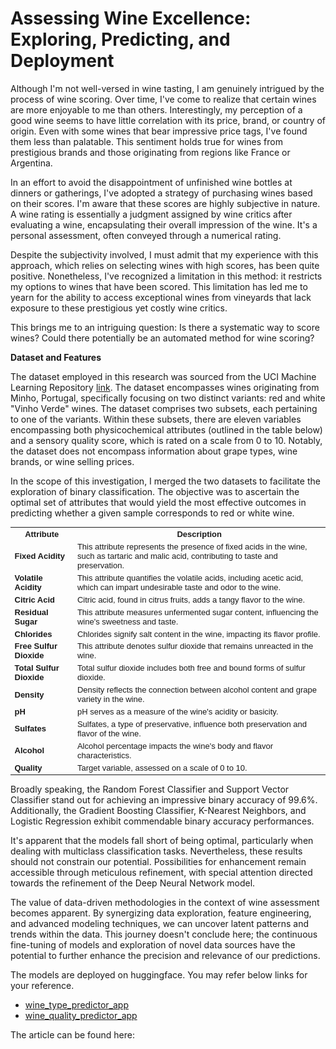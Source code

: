 # Assessing Wine Excellence: Exploring, Predicting, and Deployment 

Although I'm not well-versed in wine tasting, I am genuinely intrigued by the process of wine scoring. Over time, I've come to realize that certain wines are more enjoyable to me than others. Interestingly, my perception of a good wine seems to have little correlation with its price, brand, or country of origin. Even with some wines that bear impressive price tags, I've found them less than palatable. This sentiment holds true for wines from prestigious brands and those originating from regions like France or Argentina.

In an effort to avoid the disappointment of unfinished wine bottles at dinners or gatherings, I've adopted a strategy of purchasing wines based on their scores. I'm aware that these scores are highly subjective in nature. A wine rating is essentially a judgment assigned by wine critics after evaluating a wine, encapsulating their overall impression of the wine. It's a personal assessment, often conveyed through a numerical rating.

Despite the subjectivity involved, I must admit that my experience with this approach, which relies on selecting wines with high scores, has been quite positive. Nonetheless, I've recognized a limitation in this method: it restricts my options to wines that have been scored. This limitation has led me to yearn for the ability to access exceptional wines from vineyards that lack exposure to these prestigious yet costly wine critics.

This brings me to an intriguing question: Is there a systematic way to score wines? Could there potentially be an automated method for wine scoring?


**Dataset and Features**

The dataset employed in this research was sourced from the UCI Machine Learning Repository [link](https://archive.ics.uci.edu/dataset/186/wine+quality). The dataset encompasses wines originating from Minho, Portugal, specifically focusing on two distinct variants: red and white "Vinho Verde" wines. The dataset comprises two subsets, each pertaining to one of the variants. Within these subsets, there are eleven variables encompassing both physicochemical attributes (outlined in the table below) and a sensory quality score, which is rated on a scale from 0 to 10. Notably, the dataset does not encompass information about grape types, wine brands, or wine selling prices.

In the scope of this investigation, I merged the two datasets to facilitate the exploration of binary classification. The objective was to ascertain the optimal set of attributes that would yield the most effective outcomes in predicting whether a given sample corresponds to red or white wine.

<table style="font-family: Arial, sans-serif; font-size: 13px;">
  <tr>
    <th><b>Attribute</b></th>
    <th><b>Description</b></th>
  </tr>
  <tr>
    <td><b>Fixed Acidity</b></td>
    <td>This attribute represents the presence of fixed acids in the wine, such as tartaric and malic acid, contributing to taste and preservation.</td>
  </tr>
  <tr>
    <td><b>Volatile Acidity</b></td>
    <td>This attribute quantifies the volatile acids, including acetic acid, which can impart undesirable taste and odor to the wine.</td>
  </tr>
  <tr>
    <td><b>Citric Acid</b></td>
    <td>Citric acid, found in citrus fruits, adds a tangy flavor to the wine.</td>
  </tr>
  <tr>
    <td><b>Residual Sugar</b></td>
    <td>This attribute measures unfermented sugar content, influencing the wine's sweetness and taste.</td>
  </tr>
  <tr>
    <td><b>Chlorides</b></td>
    <td>Chlorides signify salt content in the wine, impacting its flavor profile.</td>
  </tr>
  <tr>
    <td><b>Free Sulfur Dioxide</b></td>
    <td>This attribute denotes sulfur dioxide that remains unreacted in the wine.</td>
  </tr>
  <tr>
    <td><b>Total Sulfur Dioxide</b></td>
    <td>Total sulfur dioxide includes both free and bound forms of sulfur dioxide.</td>
  </tr>
  <tr>
    <td><b>Density</b></td>
    <td>Density reflects the connection between alcohol content and grape variety in the wine.</td>
  </tr>
  <tr>
    <td><b>pH</b></td>
    <td>pH serves as a measure of the wine's acidity or basicity.</td>
  </tr>
  <tr>
    <td><b>Sulfates</b></td>
    <td>Sulfates, a type of preservative, influence both preservation and flavor of the wine.</td>
  </tr>
  <tr>
    <td><b>Alcohol</b></td>
    <td>Alcohol percentage impacts the wine's body and flavor characteristics.</td>
  </tr>
  <tr>
    <td><b>Quality</b></td>
    <td>Target variable, assessed on a scale of 0 to 10.</td>
  </tr>
</table>

Broadly speaking, the Random Forest Classifier and Support Vector Classifier stand out for achieving an impressive binary accuracy of 99.6%. Additionally, the Gradient Boosting Classifier, K-Nearest Neighbors, and Logistic Regression exhibit commendable binary accuracy performances.

It's apparent that the models fall short of being optimal, particularly when dealing with multiclass classification tasks. Nevertheless, these results should not constrain our potential. Possibilities for enhancement remain accessible through meticulous refinement, with special attention directed towards the refinement of the Deep Neural Network model.

The value of data-driven methodologies in the context of wine assessment becomes apparent. By synergizing data exploration, feature engineering, and advanced modeling techniques, we can uncover latent patterns and trends within the data. This journey doesn't conclude here; the continuous fine-tuning of models and exploration of novel data sources have the potential to further enhance the precision and relevance of our predictions.

The models are deployed on huggingface. You may refer below links for your reference.
* [wine_type_predictor_app](https://huggingface.co/spaces/sedeba19/Binary_Classification_Wine)
* [wine_quality_predictor_app](https://huggingface.co/spaces/sedeba19/wine_prediction_streamlit)

The article can be found here: 
